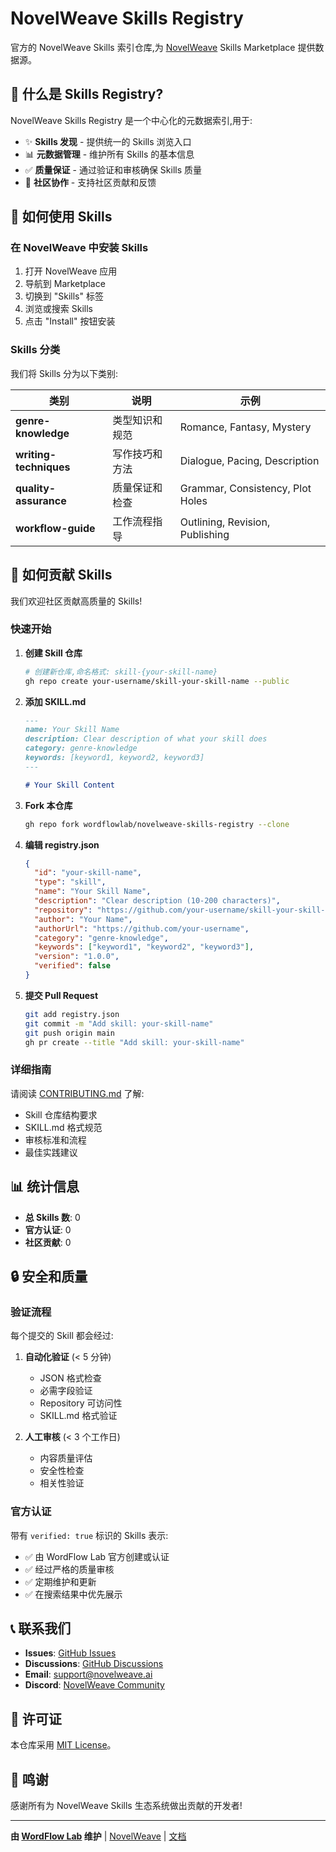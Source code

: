 # NovelWeave Skills Registry

官方的 NovelWeave Skills 索引仓库,为 [NovelWeave](https://github.com/wordflowlab/novel) Skills Marketplace 提供数据源。

## 📖 什么是 Skills Registry?

NovelWeave Skills Registry 是一个中心化的元数据索引,用于:

- ✨ **Skills 发现** - 提供统一的 Skills 浏览入口
- 📊 **元数据管理** - 维护所有 Skills 的基本信息
- ✅ **质量保证** - 通过验证和审核确保 Skills 质量
- 🤝 **社区协作** - 支持社区贡献和反馈

## 🚀 如何使用 Skills

### 在 NovelWeave 中安装 Skills

1. 打开 NovelWeave 应用
2. 导航到 Marketplace
3. 切换到 "Skills" 标签
4. 浏览或搜索 Skills
5. 点击 "Install" 按钮安装

### Skills 分类

我们将 Skills 分为以下类别:

| 类别 | 说明 | 示例 |
|------|------|------|
| **genre-knowledge** | 类型知识和规范 | Romance, Fantasy, Mystery |
| **writing-techniques** | 写作技巧和方法 | Dialogue, Pacing, Description |
| **quality-assurance** | 质量保证和检查 | Grammar, Consistency, Plot Holes |
| **workflow-guide** | 工作流程指导 | Outlining, Revision, Publishing |

## 🤝 如何贡献 Skills

我们欢迎社区贡献高质量的 Skills!

### 快速开始

1. **创建 Skill 仓库**
   ```bash
   # 创建新仓库,命名格式: skill-{your-skill-name}
   gh repo create your-username/skill-your-skill-name --public
   ```

2. **添加 SKILL.md**
   ```markdown
   ---
   name: Your Skill Name
   description: Clear description of what your skill does
   category: genre-knowledge
   keywords: [keyword1, keyword2, keyword3]
   ---

   # Your Skill Content
   ```

3. **Fork 本仓库**
   ```bash
   gh repo fork wordflowlab/novelweave-skills-registry --clone
   ```

4. **编辑 registry.json**
   ```json
   {
     "id": "your-skill-name",
     "type": "skill",
     "name": "Your Skill Name",
     "description": "Clear description (10-200 characters)",
     "repository": "https://github.com/your-username/skill-your-skill-name",
     "author": "Your Name",
     "authorUrl": "https://github.com/your-username",
     "category": "genre-knowledge",
     "keywords": ["keyword1", "keyword2", "keyword3"],
     "version": "1.0.0",
     "verified": false
   }
   ```

5. **提交 Pull Request**
   ```bash
   git add registry.json
   git commit -m "Add skill: your-skill-name"
   git push origin main
   gh pr create --title "Add skill: your-skill-name"
   ```

### 详细指南

请阅读 [CONTRIBUTING.md](./CONTRIBUTING.md) 了解:
- Skill 仓库结构要求
- SKILL.md 格式规范
- 审核标准和流程
- 最佳实践建议

## 📊 统计信息

<!-- 这部分将来会自动更新 -->
- **总 Skills 数**: 0
- **官方认证**: 0
- **社区贡献**: 0

## 🔒 安全和质量

### 验证流程

每个提交的 Skill 都会经过:

1. **自动化验证** (< 5 分钟)
   - JSON 格式检查
   - 必需字段验证
   - Repository 可访问性
   - SKILL.md 格式验证

2. **人工审核** (< 3 个工作日)
   - 内容质量评估
   - 安全性检查
   - 相关性验证

### 官方认证

带有 `verified: true` 标识的 Skills 表示:
- ✅ 由 WordFlow Lab 官方创建或认证
- ✅ 经过严格的质量审核
- ✅ 定期维护和更新
- ✅ 在搜索结果中优先展示

## 📞 联系我们

- **Issues**: [GitHub Issues](https://github.com/wordflowlab/novelweave-skills-registry/issues)
- **Discussions**: [GitHub Discussions](https://github.com/wordflowlab/novelweave-skills-registry/discussions)
- **Email**: support@novelweave.ai
- **Discord**: [NovelWeave Community](https://discord.gg/novelweave)

## 📄 许可证

本仓库采用 [MIT License](./LICENSE)。

## 🙏 鸣谢

感谢所有为 NovelWeave Skills 生态系统做出贡献的开发者!

---

**由 [WordFlow Lab](https://github.com/wordflowlab) 维护** | [NovelWeave](https://github.com/wordflowlab/novel) | [文档](https://docs.novelweave.ai)
